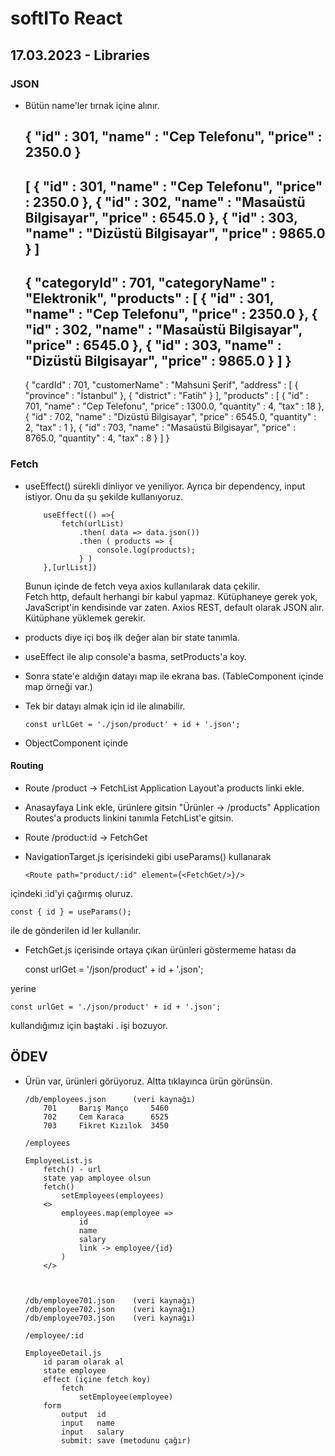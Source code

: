 # softITo React 

## 17.03.2023 - Libraries

### JSON

-   Bütün name'ler tırnak içine alınır.

    {
        "id" : 301,
        "name" : "Cep Telefonu",
        "price" : 2350.0
    }
    -----
    [
        { "id" : 301, "name" : "Cep Telefonu", "price" : 2350.0 },
        { "id" : 302, "name" : "Masaüstü Bilgisayar", "price" : 6545.0 },
        { "id" : 303, "name" : "Dizüstü Bilgisayar", "price" : 9865.0 }
    ]
    -----
    {
        "categoryId" : 701,
        "categoryName" : "Elektronik",
        "products" : [
            { "id" : 301, "name" : "Cep Telefonu", "price" : 2350.0 },
            { "id" : 302, "name" : "Masaüstü Bilgisayar", "price" : 6545.0 },
            { "id" : 303, "name" : "Dizüstü Bilgisayar", "price" : 9865.0 }
        ]
    }
    -----
    { 
        "cardId" : 701,
        "customerName" : "Mahsuni Şerif",
        "address" : [
            { "province" : "İstanbul" },
            { "district" : "Fatih" }
        ],
        "products" : [
            { "id" : 701, "name" : "Cep Telefonu", "price" : 1300.0, "quantity" : 4, "tax" : 18 },
            { "id" : 702, "name" : "Dizüstü Bilgisayar", "price" : 6545.0, "quantity" : 2, "tax" : 1 },
            { "id" : 703, "name" : "Masaüstü Bilgisayar", "price" : 8765.0, "quantity" : 4, "tax" : 8 }
        ]
    }


### Fetch

-   useEffect() sürekli dinliyor ve yeniliyor.
    Ayrıca bir dependency, input istiyor. Onu da şu şekilde kullanıyoruz.

            useEffect(() =>{
                fetch(urlList)
                    .then( data => data.json())
                    .then ( products => {
                        console.log(products);
                    } )
            },[urlList])

    Bunun içinde de fetch veya axios kullanılarak data çekilir.     
        Fetch http, default herhangi bir kabul yapmaz. 
            Kütüphaneye gerek yok, JavaScript'in kendisinde var zaten.
        Axios REST, default olarak JSON alır.
            Kütüphane yüklemek gerekir.

-   products diye içi boş ilk değer alan bir state tanımla.
-   useEffect ile alıp console'a basma, setProducts'a koy.
-   Sonra state'e aldığın datayı map ile ekrana bas. (TableComponent içinde map örneği var.)

-   Tek bir datayı almak için id ile alınabilir.

        const urlLGet = './json/product' + id + '.json';

-   ObjectComponent içinde 

#### Routing

-   Route
    /product -> FetchList
        Application Layout'a products linki ekle.

-   Anasayfaya Link ekle, ürünlere gitsin
    "Ürünler -> /products"
        Application Routes'a products linkini tanımla FetchList'e gitsin.

-   Route /product:id -> FetchGet 

-   NavigationTarget.js içerisindeki gibi useParams() kullanarak 
    
        <Route path="product/:id" element={<FetchGet/>}/>

içindeki :id'yi çağırmış oluruz.

    const { id } = useParams();

ile de gönderilen id ler kullanılır.

-   FetchGet.js içerisinde ortaya çıkan ürünleri göstermeme hatası da

    const urlGet = '/json/product' + id + '.json';

yerine

    const urlGet = './json/product' + id + '.json';

kullandığımız için baştaki . işi bozuyor.

## ÖDEV

-   Ürün var, ürünleri görüyoruz. Altta tıklayınca ürün görünsün.


        /db/employees.json      (veri kaynağı)
            701     Barış Manço     5460
            702     Cem Karaca      6525
            703     Fikret Kızılok  3450

        /employees

        EmployeeList.js
            fetch() - url
            state yap amployee olsun
            fetch()
                setEmployees(employees)
            <>
                employees.map(employee => 
                    id
                    name
                    salary
                    link -> employee/{id}
                )
            </>



        /db/employee701.json    (veri kaynağı)
        /db/employee702.json    (veri kaynağı)
        /db/employee703.json    (veri kaynağı)

        /employee/:id

        EmployeeDetail.js
            id param olarak al
            state employee
            effect (içine fetch koy)
                fetch
                    setEmployee(employee)
            form
                output  id
                input   name
                input   salary
                submit: save (metodunu çağır)

